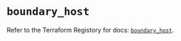 # `boundary_host`

Refer to the Terraform Registory for docs: [`boundary_host`](https://registry.terraform.io/providers/hashicorp/boundary/1.1.12/docs/resources/host).
